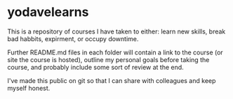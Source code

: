 # yodavelearns
This is a repository of courses I have taken to either: learn new skills, break bad habbits, expirment, or occupy downtime.

Further README.md files in each folder will contain a link to the course (or site the course is hosted), outline my personal goals before taking the course, and probably include some sort of review at the end.

I've made this public on git so that I can share with colleagues and keep myself honest.
